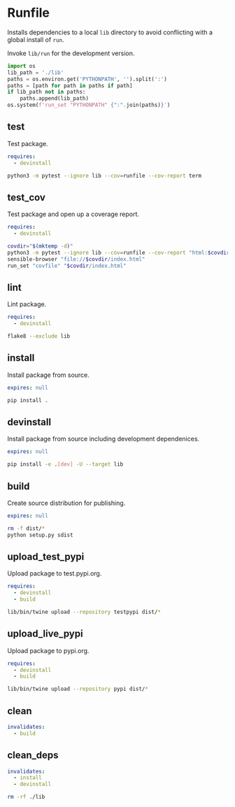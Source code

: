 # Runfile

Installs dependencies to a local `lib` directory to avoid conflicting with a
global install of `run`.

Invoke `lib/run` for the development version.

```python
import os
lib_path = './lib'
paths = os.environ.get('PYTHONPATH', '').split(':')
paths = [path for path in paths if path]
if lib_path not in paths:
    paths.append(lib_path)
os.system(f'run_set "PYTHONPATH" {":".join(paths)}')
```

## test

Test package.

```yaml
requires:
  - devinstall
```

```sh
python3 -m pytest --ignore lib --cov=runfile --cov-report term
```

## test_cov

Test package and open up a coverage report.

```yaml
requires:
  - devinstall
```

```sh
covdir="$(mktemp -d)"
python3 -m pytest --ignore lib --cov=runfile --cov-report "html:$covdir"
sensible-browser "file://$covdir/index.html"
run_set "covfile" "$covdir/index.html"
```

## lint

Lint package.

```yaml
requires:
  - devinstall
```

```sh
flake8 --exclude lib
```

## install

Install package from source.

```yaml
expires: null
```

```sh
pip install .
```

## devinstall

Install package from source including development dependenices.

```yaml
expires: null
```

```sh
pip install -e .[dev] -U --target lib
```

## build

Create source distribution for publishing.

```yaml
expires: null
```

```sh
rm -f dist/*
python setup.py sdist
```

## upload_test_pypi

Upload package to test.pypi.org.

```yaml
requires:
  - devinstall
  - build
```
```sh
lib/bin/twine upload --repository testpypi dist/*
```

## upload_live_pypi

Upload package to pypi.org.

```yaml
requires:
  - devinstall
  - build
```
```sh
lib/bin/twine upload --repository pypi dist/*
```

## clean

```yaml
invalidates:
  - build
```

## clean_deps

```yaml
invalidates:
  - install
  - devinstall
```

```sh
rm -rf ./lib
```
